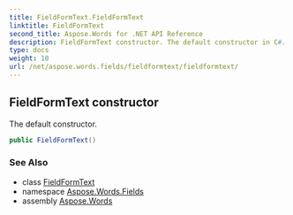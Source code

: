 ```yaml
---
title: FieldFormText.FieldFormText
linktitle: FieldFormText
second_title: Aspose.Words for .NET API Reference
description: FieldFormText constructor. The default constructor in C#.
type: docs
weight: 10
url: /net/aspose.words.fields/fieldformtext/fieldformtext/
---
```

## FieldFormText constructor

The default constructor.

```csharp
public FieldFormText()
```

### See Also

* class [FieldFormText](../)
* namespace [Aspose.Words.Fields](../../fieldformtext/)
* assembly [Aspose.Words](../../../)
